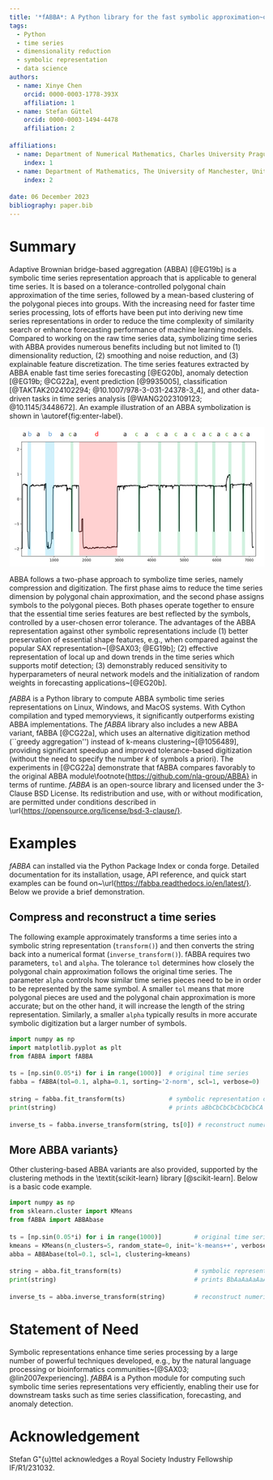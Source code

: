 ```yaml
---
title: '*fABBA*: A Python library for the fast symbolic approximation~of time series'
tags:
  - Python
  - time series
  - dimensionality reduction
  - symbolic representation
  - data science
authors:
  - name: Xinye Chen
    orcid: 0000-0003-1778-393X
    affiliation: 1
  - name: Stefan Güttel
    orcid: 0000-0003-1494-4478
    affiliation: 2
    
affiliations:
  - name: Department of Numerical Mathematics, Charles University Prague, Czech Republic
    index: 1
  - name: Department of Mathematics, The University of Manchester, United Kingdom
    index: 2
    
date: 06 December 2023
bibliography: paper.bib
---
```




# Summary

Adaptive Brownian bridge-based aggregation (ABBA) [@EG19b] is a symbolic time series representation approach that is applicable to general time series. It is based on a tolerance-controlled polygonal chain approximation of the time series, followed by a mean-based clustering of the polygonal pieces into groups.  With the increasing need for faster time series processing, lots of efforts have been put into deriving new time series representations in order to reduce the time complexity of similarity search or enhance forecasting performance of machine learning models. Compared to working on the raw time series data, symbolizing time series with ABBA provides numerous benefits including but not limited to (1) dimensionality reduction, (2) smoothing and noise reduction, and (3) explainable feature discretization. The time series features extracted by ABBA enable fast time series forecasting [@EG20b], anomaly detection [@EG19b; @CG22a], event prediction [@9935005], classification [@TAKTAK2024102294; @10.1007/978-3-031-24378-3_4], and other data-driven tasks in time series analysis [@WANG2023109123; @10.1145/3448672]. An example illustration of an ABBA symbolization is shown in \autoref{fig:enter-label}.


![ABBA symbolization with 4 symbols.\label{fig:enter-label}](abba.png)

ABBA follows a two-phase approach to symbolize time series, namely compression and digitization. The first phase aims to reduce the time series dimension by polygonal chain approximation, and the second phase assigns symbols to the polygonal pieces. Both phases operate together to ensure that the essential time series features are best reflected by the symbols, controlled by a user-chosen error tolerance. The advantages of the ABBA representation against other symbolic representations include (1) better preservation of essential shape features, e.g., when compared against the popular SAX representation~[@SAX03; @EG19b]; (2) effective representation of local up and down trends in the time series which supports motif detection; (3) demonstrably reduced sensitivity to hyperparameters of neural network models and the initialization of random weights in forecasting applications~[@EG20b].  


*fABBA* is a Python library to compute ABBA symbolic time series representations on Linux, Windows, and MacOS systems. With Cython compilation and typed memoryviews, it significantly outperforms existing ABBA implementations. The *fABBA* library also includes a new ABBA variant, fABBA [@CG22a], which uses an alternative digitization method (``greedy aggregation'') instead of k-means clustering~[@1056489], providing significant speedup and improved tolerance-based digitization (without the need to specify the number $k$ of symbols a priori). The experiments in [@CG22a] demonstrate that fABBA compares favorably to the original ABBA module\footnote{https://github.com/nla-group/ABBA} in terms of runtime. *fABBA* is an open-source library and licensed under the 3-Clause BSD License. Its redistribution and use, with or without modification, are permitted under conditions described in \url{https://opensource.org/license/bsd-3-clause/}.

# Examples
*fABBA*  can installed via the Python Package Index or conda forge. Detailed documentation for its installation, usage, API reference, and quick start examples can be found on~\url{https://fabba.readthedocs.io/en/latest/}. Below we provide a brief demonstration. 



## Compress and reconstruct a time series
The following example approximately transforms a time series into a symbolic string representation (`transform()`) and then converts the string back into a numerical format (`inverse_transform()`). fABBA requires two parameters, `tol` and `alpha`. The tolerance `tol` determines how closely the polygonal chain approximation follows the original time series. The parameter `alpha` controls how similar time series pieces need to be in order to be represented by the same symbol. A smaller `tol` means that more polygonal pieces are used and the polygonal chain approximation is more accurate; but on the other hand, it will increase the length of the string representation. Similarly, a smaller `alpha` typically results in more accurate symbolic digitization but a larger number of symbols.

```python
import numpy as np
import matplotlib.pyplot as plt
from fABBA import fABBA

ts = [np.sin(0.05*i) for i in range(1000)]  # original time series
fabba = fABBA(tol=0.1, alpha=0.1, sorting='2-norm', scl=1, verbose=0) 

string = fabba.fit_transform(ts)            # symbolic representation of the time series
print(string)                               # prints aBbCbCbCbCbCbCbCA

inverse_ts = fabba.inverse_transform(string, ts[0]) # reconstruct numerical time series
```


## More ABBA variants}
Other clustering-based ABBA variants are also provided, supported by the clustering methods in the \textit{scikit-learn} library [@scikit-learn]. Below is a basic code example.

```python
import numpy as np
from sklearn.cluster import KMeans
from fABBA import ABBAbase

ts = [np.sin(0.05*i) for i in range(1000)]         # original time series
kmeans = KMeans(n_clusters=5, random_state=0, init='k-means++', verbose=0) # k-means clustering with 5 symbols
abba = ABBAbase(tol=0.1, scl=1, clustering=kmeans)

string = abba.fit_transform(ts)                    # symbolic representation of the time series
print(string)                                      # prints BbAaAaAaAaAaAaAaC

inverse_ts = abba.inverse_transform(string)        # reconstruct numerical time series
```


# Statement of Need
Symbolic representations enhance time series processing by a large number of powerful techniques developed, e.g., by the natural language processing or bioinformatics communities~[@SAX03; @lin2007experiencing]. *fABBA* is a Python module for computing such symbolic time series representations very efficiently, enabling their use for downstream tasks such as time series classification, forecasting, and anomaly detection. 

# Acknowledgement
Stefan G\"{u}ttel acknowledges a Royal Society Industry Fellowship IF/R1/231032.
